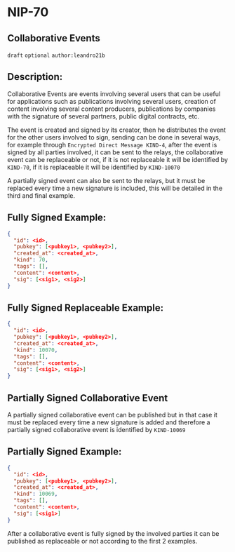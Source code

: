 NIP-70
======

Collaborative Events
--------------------

`draft` `optional` `author:leandro21b`

## Description:

Collaborative Events are events involving several users that can be useful for applications such as publications involving several users, creation of content involving several content producers, publications by companies with the signature of several partners, public digital contracts, etc.

The event is created and signed by its creator, then he distributes the event for the other users involved to sign, sending can be done in several ways, for example through `Encrypted Direct Message KIND-4`, after the event is signed by all parties involved, it can be sent to the relays, the collaborative event can be replaceable or not, if it is not replaceable it will be identified by `KIND-70`, if it is replaceable it will be identified by `KIND-10070`

A partially signed event can also be sent to the relays, but it must be replaced every time a new signature is included, this will be detailed in the third and final example.

## Fully Signed Example:

```json
{
  "id": <id>,
  "pubkey": [<pubkey1>, <pubkey2>],
  "created_at": <created_at>,
  "kind": 70,
  "tags": [],
  "content": <content>,
  "sig": [<sig1>, <sig2>]
}
```

## Fully Signed Replaceable Example:

```json
{
  "id": <id>,
  "pubkey": [<pubkey1>, <pubkey2>],
  "created_at": <created_at>,
  "kind": 10070,
  "tags": [],
  "content": <content>,
  "sig": [<sig1>, <sig2>]
}
```

## Partially Signed Collaborative Event

A partially signed collaborative event can be published but in that case it must be replaced every time a new signature is added and therefore a partially signed collaborative event is identified by `KIND-10069`

## Partially Signed Example:

```json
{
  "id": <id>,
  "pubkey": [<pubkey1>, <pubkey2>],
  "created_at": <created_at>,
  "kind": 10069,
  "tags": [],
  "content": <content>,
  "sig": [<sig1>]
}
```

After a collaborative event is fully signed by the involved parties it can be published as replaceable or not according to the first 2 examples.
